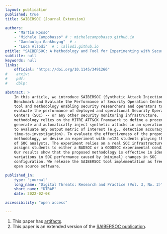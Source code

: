 ```yaml
---
layout: publication
published: true
title: SAIBERSOC (Journal Extension)

authors:
    - "Martin Rosso"
    - "Michele Campobasso" # : michelecampobasso.github.io
    - "Ganduulga Gankhuyag"  # : 
    - "Luca Allodi"  # : lallodi.github.io
ptitle: "SAIBERSOC: A Methodology and Tool for Experimenting with Security Operation Centers"
subtitle: null
keywords: null
links:
    official: "https://doi.org/10.1145/3491266"
#    arxiv: 
#    pdf:
#    dblp:

abstract: > 
    In this article, we introduce SAIBERSOC (Synthetic Attack Injection to
    Benchmark and Evaluate the Performance of Security Operation Centers), a
    tool and methodology enabling security researchers and operators to
    evaluate the performance of deployed and operational Security Operation
    Centers (SOC) -- or any other security monitoring infrastructure. The
    methodology relies on the MITRE ATT&CK Framework to define a procedure to
    generate and automatically inject synthetic attacks in an operational SOC
    to evaluate any output metric of interest (e.g., detection accuracy,
    time-to-investigation). To evaluate the effectiveness of the proposed
    methodology, we devise an experiment with n=124 students playing the role
    of SOC analysts. The experiment relies on a real SOC infrastructure and
    assigns students to either a BADSOC or a GOODSOC experimental condition.
    Our results show that the proposed methodology is effective in identifying
    variations in SOC performance caused by (minimal) changes in SOC
    configuration. We release the SAIBERSOC tool implementation as free and
    open source software.

published_in:
    type: "journal"
    long_name: "Digital Threats: Research and Practice (Vol. 3, No. 2)"
    short_name: "DTRAP"
    date: 2022-02-08

accessibility: "open access"

---
```


1. This paper has [artifacts](https://gitlab.tue.nl/saibersoc/acsac2020-artifacts).
2. This paper is an extended version of the [SAIBERSOC publication](./saibersoc).
